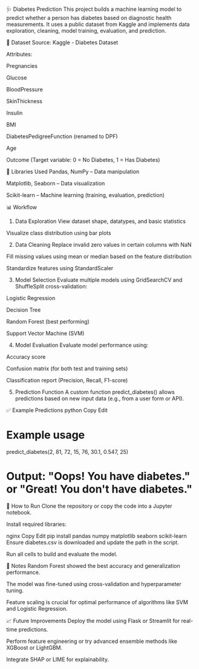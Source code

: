 🩺 Diabetes Prediction
This project builds a machine learning model to predict whether a person has diabetes based on diagnostic health measurements. It uses a public dataset from Kaggle and implements data exploration, cleaning, model training, evaluation, and prediction.

📁 Dataset
Source: Kaggle - Diabetes Dataset

Attributes:

Pregnancies

Glucose

BloodPressure

SkinThickness

Insulin

BMI

DiabetesPedigreeFunction (renamed to DPF)

Age

Outcome (Target variable: 0 = No Diabetes, 1 = Has Diabetes)

🧰 Libraries Used
Pandas, NumPy – Data manipulation

Matplotlib, Seaborn – Data visualization

Scikit-learn – Machine learning (training, evaluation, prediction)

📊 Workflow
1. Data Exploration
View dataset shape, datatypes, and basic statistics

Visualize class distribution using bar plots

2. Data Cleaning
Replace invalid zero values in certain columns with NaN

Fill missing values using mean or median based on the feature distribution

Standardize features using StandardScaler

3. Model Selection
Evaluate multiple models using GridSearchCV and ShuffleSplit cross-validation:

Logistic Regression

Decision Tree

Random Forest (best performing)

Support Vector Machine (SVM)

4. Model Evaluation
Evaluate model performance using:

Accuracy score

Confusion matrix (for both test and training sets)

Classification report (Precision, Recall, F1-score)

5. Prediction Function
A custom function predict_diabetes() allows predictions based on new input data (e.g., from a user form or API).

✅ Example Predictions
python
Copy
Edit
# Example usage
predict_diabetes(2, 81, 72, 15, 76, 30.1, 0.547, 25)
# Output: "Oops! You have diabetes." or "Great! You don't have diabetes."
🚀 How to Run
Clone the repository or copy the code into a Jupyter notebook.

Install required libraries:

nginx
Copy
Edit
pip install pandas numpy matplotlib seaborn scikit-learn
Ensure diabetes.csv is downloaded and update the path in the script.

Run all cells to build and evaluate the model.

📌 Notes
Random Forest showed the best accuracy and generalization performance.

The model was fine-tuned using cross-validation and hyperparameter tuning.

Feature scaling is crucial for optimal performance of algorithms like SVM and Logistic Regression.

📈 Future Improvements
Deploy the model using Flask or Streamlit for real-time predictions.

Perform feature engineering or try advanced ensemble methods like XGBoost or LightGBM.

Integrate SHAP or LIME for explainability.

